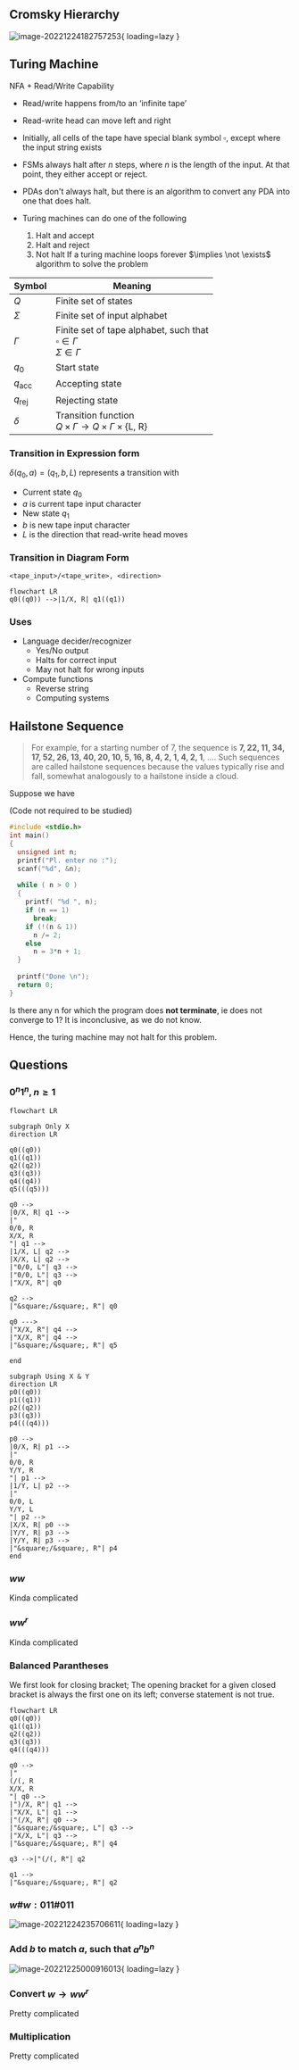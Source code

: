 ## Cromsky Hierarchy

![image-20221224182757253](assets/image-20221224182757253.png){ loading=lazy }

## Turing Machine

NFA + Read/Write Capability

- Read/write happens from/to an ‘infinite tape’
- Read-write head can move left and right
- Initially, all cells of the tape have special blank symbol $\square$, except where the input string exists

- FSMs always halt after $n$ steps, where $n$ is the length of the input. At that point, they either accept or reject.
- PDAs don't always halt, but there is an algorithm to convert any PDA into one that does halt.
- Turing machines can do one of the following
  1. Halt and accept
  2. Halt and reject
  3. Not halt 
     If a turing machine loops forever $\implies \not \exists$ algorithm to solve the problem

| Symbol         | Meaning                                                      |
| -------------- | ------------------------------------------------------------ |
| $Q$            | Finite set of states                                         |
| $\Sigma$       | Finite set of input alphabet                                 |
| $\Gamma$       | Finite set of tape alphabet, such that<br />$\square \in \Gamma$<br />$\Sigma \in \Gamma$ |
| $q_0$          | Start state                                                  |
| $q_\text{acc}$ | Accepting state                                              |
| $q_\text{rej}$ | Rejecting state                                              |
| $\delta$       | Transition function<br />$Q \times \Gamma \to Q \times \Gamma \times \text{\{L, R\}}$ |

### Transition in Expression form

$\delta(q_0, a) = (q_1, b, L)$ represents a transition with

- Current state $q_0$
- $a$ is current tape input character
- New state $q_1$
- $b$ is new tape input character
- $L$ is the direction that read-write head moves

### Transition in Diagram Form

`<tape_input>/<tape_write>, <direction>`

```mermaid
flowchart LR
q0((q0)) -->|1/X, R| q1((q1))
```

### Uses

- Language decider/recognizer
    - Yes/No output
    - Halts for correct input
    - May not halt for wrong inputs
- Compute functions
    - Reverse string
    - Computing systems

## Hailstone Sequence

> For example, for a starting number of 7, the sequence is **7, 22, 11, 34, 17, 52, 26, 13, 40, 20, 10, 5, 16, 8, 4, 2, 1, 4, 2, 1**, .... Such sequences are called hailstone sequences because the values typically rise and fall, somewhat analogously to a hailstone inside a cloud.

Suppose we have

(Code not required to be studied)

```c
#include <stdio.h>
int main()
{
  unsigned int n;        
  printf("Pl. enter no :");    
  scanf("%d", &n);    
  
  while ( n > 0 )
  {
    printf( "%d ", n);
    if (n == 1)
      break;
    if (!(n & 1))
      n /= 2;
    else
      n = 3*n + 1;
  }    
  
  printf("Done \n");
  return 0;
}
```

Is there any n for which the program does **not terminate**, ie does not converge to 1? It is inconclusive, as we do not know.

Hence, the turing machine may not halt for this problem.

## Questions

### $0^n 1^n, n \ge 1$

```mermaid
flowchart LR

subgraph Only X
direction LR

q0((q0))
q1((q1))
q2((q2))
q3((q3))
q4((q4))
q5(((q5)))

q0 -->
|0/X, R| q1 -->
|"
0/0, R
X/X, R
"| q1 -->
|1/X, L| q2 -->
|X/X, L| q2 -->
|"0/0, L"| q3 -->
|"0/0, L"| q3 -->
|"X/X, R"| q0

q2 -->
|"&square;/&square;, R"| q0

q0 --->
|"X/X, R"| q4 -->
|"X/X, R"| q4 -->
|"&square;/&square;, R"| q5

end

subgraph Using X & Y
direction LR
p0((q0))
p1((q1))
p2((q2))
p3((q3))
p4(((q4)))

p0 -->
|0/X, R| p1 -->
|"
0/0, R
Y/Y, R
"| p1 -->
|1/Y, L| p2 -->
|"
0/0, L
Y/Y, L
"| p2 -->
|X/X, R| p0 -->
|Y/Y, R| p3 -->
|Y/Y, R| p3 -->
|"&square;/&square;, R"| p4
end
```

### $w w$

Kinda complicated

### $w w^r$

Kinda complicated

### Balanced Parantheses

We first look for closing bracket; The opening bracket for a given closed bracket is always the first one on its left; converse statement is not true.

```mermaid
flowchart LR
q0((q0))
q1((q1))
q2((q2))
q3((q3))
q4(((q4)))

q0 -->
|"
(/(, R
X/X, R
"| q0 -->
|")/X, R"| q1 -->
|"X/X, L"| q1 -->
|"(/X, R"| q0 -->
|"&square;/&square;, L"| q3 -->
|"X/X, L"| q3 -->
|"&square;/&square;, R"| q4

q3 -->|"(/(, R"| q2

q1 -->
|"&square;/&square;, R"| q2
```

### $w\#w: 011\#011$

![image-20221224235706611](assets/image-20221224235706611.png){ loading=lazy }

### Add $b$ to match $a$, such that $a^n b^n$

![image-20221225000916013](assets/image-20221225000916013.png){ loading=lazy }

### Convert $w \to w w^r$

Pretty complicated

### Multiplication

Pretty complicated

